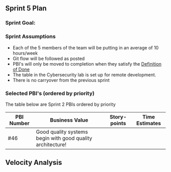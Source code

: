## Sprint 5 Plan

### Sprint Goal:

### Sprint Assumptions

* Each of the 5 members of the team will be putting in an average of 10 hours/week
* Git flow will be followed as posted
* PBI's will only be moved to completion when they satisfy the [Definition of Done](/msoe.edu/sdl/sd21/sisyphus/msoe-sisbot/-/wikis/Process/Definition%20of%20Done)
* The table in the Cybersecurity lab is set up for remote development.
* There is no carryover from the previous sprint

### Selected PBI's (ordered by priority)

The table below are Sprint 2 PBIs ordered by priority

| PBI Number | Business Value | Story-points | Time Estimates | 
| ---------- | -------------- | ------------ | -------------- |
| #46 | Good quality systems begin with good quality architecture! | 

## Velocity Analysis

